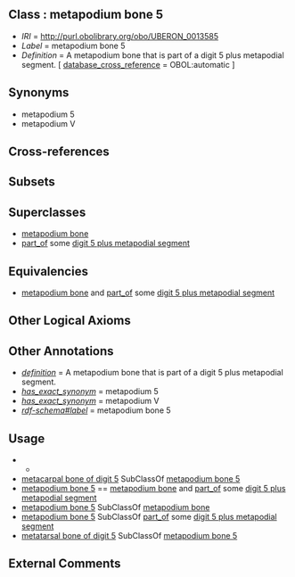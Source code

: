 
## Class : metapodium bone 5

 * *IRI* = http://purl.obolibrary.org/obo/UBERON_0013585
 * *Label* = metapodium bone 5
 * *Definition* = A metapodium bone that is part of a digit 5 plus metapodial segment. [ [database_cross_reference](../../ef/oboInOwl#hasDbXref.md) = OBOL:automatic ]

## Synonyms

 * metapodium 5
 * metapodium V

## Cross-references


## Subsets


## Superclasses

 * [metapodium bone](../../UBERON/21/UBERON_0003821.md)
 * [part_of](../../BFO/50/BFO_0000050.md) some [digit 5 plus metapodial segment](../../UBERON/52/UBERON_5006052.md)

## Equivalencies

 * [metapodium bone](../../UBERON/21/UBERON_0003821.md) and [part_of](../../BFO/50/BFO_0000050.md) some [digit 5 plus metapodial segment](../../UBERON/52/UBERON_5006052.md)

## Other Logical Axioms


## Other Annotations

 * *[definition](../../IAO/15/IAO_0000115.md)* = A metapodium bone that is part of a digit 5 plus metapodial segment.
 * *[has_exact_synonym](../../ym/oboInOwl#hasExactSynonym.md)* = metapodium 5
 * *[has_exact_synonym](../../ym/oboInOwl#hasExactSynonym.md)* = metapodium V
 * *[rdf-schema#label](../../el/rdf-schema#label.md)* = metapodium bone 5

## Usage

 * -
 * [metacarpal bone of digit 5](../../UBERON/49/UBERON_0003649.md) SubClassOf [metapodium bone 5](../../UBERON/85/UBERON_0013585.md)
 * [metapodium bone 5](../../UBERON/85/UBERON_0013585.md) == [metapodium bone](../../UBERON/21/UBERON_0003821.md) and [part_of](../../BFO/50/BFO_0000050.md) some [digit 5 plus metapodial segment](../../UBERON/52/UBERON_5006052.md)
 * [metapodium bone 5](../../UBERON/85/UBERON_0013585.md) SubClassOf [metapodium bone](../../UBERON/21/UBERON_0003821.md)
 * [metapodium bone 5](../../UBERON/85/UBERON_0013585.md) SubClassOf [part_of](../../BFO/50/BFO_0000050.md) some [digit 5 plus metapodial segment](../../UBERON/52/UBERON_5006052.md)
 * [metatarsal bone of digit 5](../../UBERON/54/UBERON_0003654.md) SubClassOf [metapodium bone 5](../../UBERON/85/UBERON_0013585.md)

## External Comments

